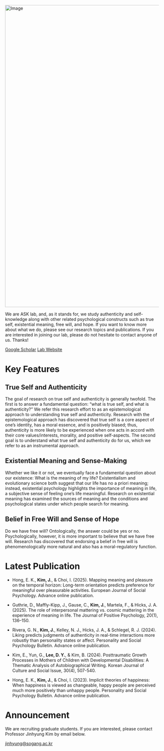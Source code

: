 <img width="990" alt="Image" src="https://github.com/user-attachments/assets/bf9a8946-9ab1-40f6-96b4-0fee7b5c6e5b" />

We are ASK lab, and, as it stands for, we study authenticity and self-knowledge along with other related psychological constructs such as true self, existential meaning, free will, and hope. If you want to know more about what we do, please see our research topics and publications. If you are interested in joining our lab, please do not hesitate to contact anyone of us. Thanks!

[Google Scholar](https://scholar.google.com/citations?hl=ko&user=U1hHHH8AAAAJ)
[Lab Website](https://www.askpsylab.com/)

# Key Features

## True Self and Authenticity

The goal of research on true self and authenticity is generally twofold. The first is to answer a fundamental question: “what is true self, and what is authenticity?” We refer this research effort to as an epistemological approach to understanding true self and authenticity. Research with the epistemological approach has discovered that true self is a core aspect of one’s identity, has a moral essence, and is positively biased; thus, authenticity is more likely to be experienced when one acts in accord with their core values/interests, morality, and positive self-aspects. The second goal is to understand what true self and authenticity do for us, which we refer to as an instrumental approach.

## Existential Meaning and Sense-Making

Whether we like it or not, we eventually face a fundamental question about our existence: What is the meaning of my life? Existentialism and evolutionary science both suggest that our life has no a priori meaning; instead, existential psychology highlights the importance of meaning in life, a subjective sense of feeling one’s life meaningful. Research on existential meaning has examined the sources of meaning and the conditions and psychological states under which people search for meaning.

## Belief in Free Will and Sense of Hope

Do we have free will? Ontologically, the answer could be yes or no. Psychologically, however, it is more important to believe that we have free will. Research has discovered that endorsing a belief in free will is phenomenologically more natural and also has a moral-regulatory function.

# Latest Publication

- Hong, E. K., **Kim, J.**, & Choi, I. (2025). Mapping meaning and pleasure on the temporal horizon: Long-term orientation predicts preference for meaningful over pleasurable activities. European Journal of Social Psychology. Advance online publication.

- Guthrie, D., Maffly-Kipp, J., Gause, C., **Kim, J.**, Martela, F., & Hicks, J. A. (2025). The role of interpersonal mattering vs. cosmic mattering in the experience of meaning in life. The Journal of Positive Psychology, 20(1), 136–150.

- Rivera, G. N., **Kim, J.**, Kelley, N. J., Hicks, J. A., & Schlegel, R. J. (2024). Liking predicts judgments of authenticity in real-time interactions more robustly than personality states or affect. Personality and Social Psychology Bulletin. Advance online publication.

- Kim, E., Yun, G., **Lee, D. Y.**, & Kim, B. (2024). Posttraumatic Growth Processes in Mothers of Children with Developmental Disabilities: A Thematic Analysis of Autobiographical Writing. Korean Journal of Culture and Social Issue, 30(4), 507-540.

- Hong, E. K., **Kim, J.**, & Choi, I. (2023). Implicit theories of happiness: When happiness is viewed as changeable, happy people are perceived much more positively than unhappy people. Personality and Social Psychology Bulletin. Advance online publication.

# Announcement

We are recruiting graduate students.
If you are interested, please contact Professor Jinhyung Kim by email below.

jinhyung@sogang.ac.kr
